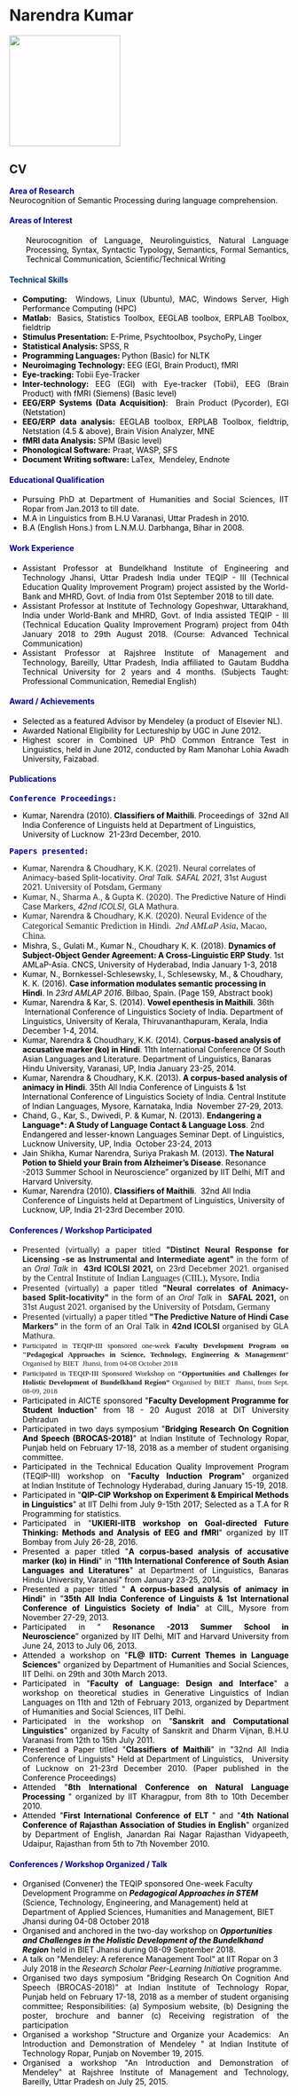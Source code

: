 # Narendra Kumar 

<img width="200" src="Naren_Pic.jpg">

## CV

<p style="text-align: justify;"><span style="color: #000080;"><strong>Area of Research</strong></span><br /><span style="color: #000000;">Neurocognition of Semantic Processing during language comprehension.</span></p>
<h4 style="text-align: justify;"><span style="color: #000080;">Areas of Interest</span></h4>
<p style="padding-left: 30px; text-align: justify;"><span style="color: #000000;">Neurocognition of Language, Neurolinguistics, Natural Language Processing, Syntax, Syntactic Typology, Semantics, Formal Semantics, Technical Communication, Scientific/Technical Writing</span></p>
<h4 style="text-align: justify;"><span style="color: #003366;">Technical Skills</span></h4>
<ul>
<li style="text-align: justify;"><span style="color: #000000;"><strong>Computing:</strong>  Windows, Linux (Ubuntu), MAC, Windows Server, High Performance Computing (HPC)</span></li>
<li style="text-align: justify;"><span style="color: #000000;"><strong>Matlab:  </strong>Basics, Statistics Toolbox, EEGLAB toolbox, ERPLAB Toolbox, fieldtrip</span></li>
<li style="text-align: justify;"><span style="color: #000000;"><strong>Stimulus Presentation:</strong> E-Prime, Psychtoolbox, PsychoPy, Linger</span></li>
<li style="text-align: justify;"><span style="color: #000000;"><strong>Statistical Analysis: </strong>SPSS, R </span></li>
<li style="text-align: justify;"><span style="color: #000000;"><strong>Programming Languages: </strong>Python (Basic) for NLTK</span></li>
<li style="text-align: justify;"><span style="color: #000000;"><strong>Neuroimaging Technology:</strong> EEG (EGI, Brain Product), fMRI </span></li>
<li style="text-align: justify;"><span style="color: #000000;"><strong>Eye-tracking: </strong>Tobii Eye-Tracker</span></li>
<li style="text-align: justify;"><span style="color: #000000;"><strong>Inter-technology:</strong> EEG (EGI) with Eye-tracker (Tobii), EEG (Brain Product) with fMRI (Siemens) (Basic level)</span></li>
<li style="text-align: justify;"><span style="color: #000000;"><strong>EEG/ERP Systems (Data Acquisition)</strong>:  Brain Product (Pycorder), EGI (Netstation)      </span></li>
<li style="text-align: justify;"><span style="color: #000000;"><strong>EEG/ERP data analysis:</strong> EEGLAB toolbox, ERPLAB Toolbox, fieldtrip, Netstation (4.5 &amp; above), Brain Vision Analyzer, MNE</span></li>
<li style="text-align: justify;"><span style="color: #000000;"><strong>fMRI data Analysis:</strong> SPM (Basic level)</span></li>
<li style="text-align: justify;"><span style="color: #000000;"><strong>Phonological Software:</strong> Praat, WASP, SFS</span></li>
<li style="text-align: justify;"><span style="color: #000000;"><strong>Document Writing software:</strong> LaTex,  Mendeley, Endnote    </span></li>
</ul>
<h4 style="text-align: justify;"><span style="color: #000080;">Educational Qualification</span></h4>
<ul style="text-align: justify;">
<li><span style="color: #000000;">Pursuing PhD at Department of Humanities and Social Sciences, IIT Ropar from Jan.2013 to till date.</span></li>
<li><span style="color: #000000;">M.A in Linguistics from B.H.U Varanasi, Uttar Pradesh in 2010.</span></li>
<li><span style="color: #000000;">B.A (English Hons.) from L.N.M.U. Darbhanga, Bihar in 2008.</span></li>
</ul>
<h4 style="text-align: justify;"><span style="color: #000080;"><strong>Work Experience</strong></span></h4>
<ul style="text-align: justify;">
<li><span style="color: #000000;">Assistant Professor at Bundelkhand Institute of Engineering and Technology Jhansi, Uttar Pradesh India under TEQIP - III (Technical Education Quality Improvement Program) project assisted by the World-Bank and MHRD, Govt. of India from 01st September 2018 to till date.</span></li>
<li><span style="color: #000000;">Assistant Professor at Institute of Technology Gopeshwar, Uttarakhand, India under World-Bank and MHRD, Govt. of India assisted TEQIP - III (Technical Education Quality Improvement Program) project from 04th January 2018 to 29th August 2018. (Course: Advanced Technical Communication)</span></li>
<li><span style="color: #000000;">Assistant Professor at Rajshree Institute of Management and Technology, Bareilly, Uttar Pradesh, India affiliated to Gautam Buddha Technical University for 2 years and 4 months. (Subjects Taught: Professional Communication, Remedial English)</span></li>
</ul>
<h4 style="text-align: justify;"><span style="color: #000080;"><strong>Award / Achievements</strong></span></h4>
<ul style="text-align: justify;">
<li><span style="color: #000000;">Selected as a featured Advisor by Mendeley (a product of Elsevier NL).</span></li>
<li><span style="color: #000000;">Awarded National Eligibility for Lectureship by UGC in June 2012.</span></li>
<li><span style="color: #000000;">Highest scorer in Combined UP PhD Common Entrance Test in Linguistics, held in June 2012, conducted by Ram Manohar Lohia Awadh University, Faizabad.</span></li>
</ul>
<h4><span style="color: #000080;"><strong>Publications</strong></span></h4>
<pre><strong><span style="color: #000080;">Conference Proceedings:</span></strong></pre>
<ul>
<li><span style="color: #000000;">Kumar, Narendra (2010). <strong>Classifiers of Maithili</strong>. Proceedings of  32nd All India Conference of Linguists held at Department of Linguistics, University of Lucknow  21-23rd December, 2010.</span></li>
</ul>
<pre><strong><span style="color: #000080;">Papers presented:</span></strong></pre>
<ul>
<li>Kumar, Narendra &amp; Choudhary, K.K. (2021). Neural correlates of Animacy-based Split-locativity. <i>Oral Talk. SAFAL 2021</i>, 31st August 2021. <span style="font-family: georgia, serif; font-size: medium;">University of Potsdam, Germany</span></li>
<li>Kumar, N., Sharma A., &amp; Gupta K. (2020). The Predictive Nature of Hindi Case Markers, <i>42nd ICOLSI</i>, GLA Mathura.</li>
<li>Kumar, Narendra &amp; Choudhary, K.K. (2020). <span style="font-family: georgia, serif; font-size: medium;">Neural Evidence of the Categorical Semantic Prediction in Hindi. </span> <span style="font-family: georgia, serif; font-size: medium;"><i>2nd AMLaP Asia</i>, </span><span style="font-family: georgia, serif; font-size: medium;">Macao, China. </span></li>
<li><span style="color: #000000;">Mishra, S., Gulati M., Kumar N., Choudhary K. K. (2018). <strong>Dynamics of Subject-Object Gender Agreement: A Cross-Linguistic ERP Study</strong>. 1st AMLaP-Asia. CNCS, University of Hyderabad, India January 1-3, 2018</span></li>
<li><span style="color: #000000;">Kumar, N., Bornkessel-Schlesewsky, I., Schlesewsky, M., &amp; Choudhary, K. K. (2016). <strong>Case information modulates semantic processing in Hindi</strong>. In <em>23rd AMLAP 2016</em>. Bilbao, Spain. (Page 159, Abstract book)</span></li>
<li><span style="color: #000000;">Kumar, Narendra &amp; Kar, S. (2014). <strong>Vowel epenthesis in Maithili</strong>. 36th  International Conference of Linguistics Society of India. Department of Linguistics, University of Kerala, Thiruvananthapuram, Kerala, India December 1-4, 2014. </span></li>
<li><span style="color: #000000;">Kumar, Narendra &amp; Choudhary, K.K. (2014). C<strong>orpus-based analysis of accusative marker (ko) in Hindi</strong>. 11th International Conference Of South Asian Languages and Literature. Department of Linguistics, Banaras Hindu University, Varanasi, UP, India January 23-25, 2014. </span></li>
<li><span style="color: #000000;">Kumar, Narendra &amp; Choudhary, K.K. (2013). <strong>A corpus-based analysis of animacy in Hindi</strong>. 35th All India Conference of Linguists &amp; 1st International Conference of Linguistics Society of India. Central Institute of Indian Languages, Mysore, Karnataka, India  November 27-29, 2013.</span></li>
<li><span style="color: #000000;">Chand, G., Kar, S., Dwivedi, P. &amp; Kumar, N. (2013). <strong>Endangering a Language*: A Study of Language Contact &amp; Language Loss</strong>. 2nd Endangered and lesser-known Languages Seminar Dept. of Linguistics, Lucknow University, UP, India  October 23-24, 2013</span></li>
<li><span style="color: #000000;">Jain Shikha, Kumar Narendra, Suriya Prakash M. (2013). <strong>The Natural Potion to Shield your Brain from Alzheimer’s Disease</strong>. Resonance -2013 Summer School in Neuroscience” organized by IIT Delhi, MIT and Harvard University.</span></li>
<li><span style="color: #000000;">Kumar, Narendra (2010). <strong>Classifiers of Maithili</strong>.  32nd All India Conference of Linguists held at Department of Linguistics, University of Lucknow, UP, India 21-23rd December 2010</span>.</li>
</ul>
<h4 style="text-align: justify;"><span style="color: #000080;"><strong>Conferences / Workshop Participated</strong></span></h4>
<ul style="text-align: justify;">
<li>Presented (virtually) a paper titled <b>"Distinct Neural Response for Licensing -se as Instrumental and Intermediate agent" </b>in the form of an <i>Oral Talk </i>in<i>  </i><b>43rd ICOLSI 2021,</b> on 23rd Decebmer 2021. organised by the <span style="font-family: georgia, serif; font-size: medium;">Central Institute of Indian Languages (CIIL), Mysore, India</span></li>
<li>Presented (virtually) a paper titled <b>"Neural correlates of Animacy-based Split-locativity" </b>in the form of an <i>Oral Talk </i>in<i>  </i><b>SAFAL 2021,</b> on 31st August 2021. organised by the <span style="font-family: georgia, serif; font-size: medium;">University of Potsdam, Germany</span></li>
<li>Presented (virtually) a paper titled <b>"The Predictive Nature of Hindi Case Markers" </b>in the form of an Oral Talk in <b>42nd ICOLSI </b>organised by GLA Mathura.</li>
<li><span style="color: #000000; font-family: georgia, serif; font-size: small;">Participated in TEQIP-III sponsored one-week </span><span style="font-family: georgia, serif; font-size: small;"><b>Faculty</b><b> Development Program on "Pedagogical Approaches in Science, Technology, Engineering &amp; Management</b>” Organised by BIET  Jhansi, from 04-08 October 2018</span></li>
<li><span style="font-size: small;"><span style="color: #000000; font-family: georgia, serif;">Participated in <span lang="EN-US">TEQIP-III Sponsored Workshop on<b> </b></span></span><span lang="EN-US"><span style="font-family: georgia, serif;"><b>"Opportunities and Challenges for Holistic Development of Bundelkhand Region” </b>Organised by BIET  Jhansi, from Sept. 08-09, 2018</span></span></span></li>
<li><span style="color: #000000;">Participated in AICTE sponsored "<strong>Faculty Development Programme for Student Induction</strong>" from 18 - 20 August 2018 at DIT University Dehradun</span></li>
<li><span style="color: #000000;">Participated in two days symposium "<strong>Bridging Research On Cognition And Speech (BROCAS-2018)</strong>" at Indian Institute of Technology Ropar, Punjab held on February 17-18, 2018 as a member of student organising committee.</span></li>
<li><span style="color: #000000;">Participated in the Technical Education Quality Improvement Program (TEQIP-III) workshop on "<strong>Faculty Induction Program</strong>" organized at Indian Institute of Technology Hyderabad, during January 15-19, 2018.</span></li>
<li><span style="color: #000000;">Participated in "<strong>QIP-CIP Workshop on Experiment &amp; Empirical Methods in Linguistics</strong>" at IIT Delhi from July 9-15th 2017; Selected as a T.A for R Programming for statistics. </span></li>
<li><span style="color: #000000;">Participated in "<strong>UKIERI-IITB workshop on Goal-directed Future Thinking: Methods and Analysis of EEG and fMRI</strong>" organized by IIT Bombay from July 26-28, 2016.</span></li>
<li><span style="color: #000000;">Presented a paper titled "<strong>A corpus-based analysis of accusative marker (ko) in Hindi</strong>" in "<strong>11th International Conference of South Asian Languages and Literatures</strong>" at Department of Linguistics, Banaras Hindu University, Varanasi" from January 23-25, 2014. </span></li>
<li><span style="color: #000000;">Presented a paper titled " <strong>A corpus-based analysis of animacy in Hindi</strong>" in "<strong>35th All India Conference of Linguists &amp; 1st International Conference of Linguistics Society of India</strong>" at CIIL, Mysore from November 27-29, 2013.</span></li>
<li><span style="color: #000000;">Participated in “ <strong>Resonance -2013 Summer School in Neuroscience</strong>” organized by IIT Delhi, MIT and Harvard University from June 24, 2013 to July 06, 2013. </span></li>
<li><span style="color: #000000;">Attended a workshop on "<strong>FL@ IITD: Current Themes in Language Sciences</strong>" organized by Department of Humanities and Social Sciences, IIT Delhi. on 29th and 30th March 2013. </span></li>
<li><span style="color: #000000;">Participated in "<strong>Faculty of Language: Design and Interface</strong>" a workshop on theoretical studies in Generative Linguistics of Indian Languages on 11th and 12th of February 2013, organized by Department of Humanities and Social Sciences, IIT Delhi.</span></li>
<li><span style="color: #000000;">Participated in the workshop on "<strong>Sanskrit and Computational Linguistics</strong>" organized by Faculty of Sanskrit and Dharm Vijnan, B.H.U Varanasi from 12th to 15th July 2011. </span></li>
<li><span style="color: #000000;">Presented a Paper titled "<strong>Classifiers of Maithili</strong>" in "32nd All India Conference of Linguists" Held at Department of Linguistics,   University of Lucknow on 21-23rd December 2010. (Paper published in the Conference Proceedings) </span></li>
<li><span style="color: #000000;">Attended "<strong>8th International Conference on Natural Language Processing </strong>" organized by IIT Kharagpur, from 8th to 10th December 2010.</span></li>
<li><span style="color: #000000;">Attended "<strong>First International Conference of ELT </strong>" and "<strong>4th National Conference of Rajasthan Association of Studies in English</strong>" organized by Department of English, Janardan Rai Nagar Rajasthan Vidyapeeth, Udaipur, Rajasthan from 5th to 7th November 2010.</span></li>
</ul>
<h4><span style="color: #000080;"><strong>Conferences / Workshop Organized / Talk</strong></span></h4>
<ul>
<li><span style="color: #000000;">Organised (Convener) the TEQIP sponsored One-week Faculty Development Programme on <em><strong>Pedagogical Approaches in STEM </strong></em>(Science, Technology, Engineering, and Management) </span><span style="color: #000000;">held at Department of Applied Sciences, Humanities and Management, BIET Jhansi during 04-08 October 2018</span></li>
<li><span style="color: #000000;">Organised and anchored in the two-day workshop on <em><strong>Opportunities and Challenges in the Holistic Development of the Bundelkhand Region</strong></em> held in BIET Jhansi during 08-09 September 2018.</span></li>
<li><span style="color: #000000;">A talk on "Mendeley: A reference Management Tool" at IIT Ropar on 3 July 2018 in the <em>Research Scholar Peer-Learning Initiative</em> programme.</span></li>
<li style="text-align: justify;"><span style="color: #000000;">Organised two days symposium "Bridging Research On Cognition And Speech (BROCAS-2018)" at Indian Institute of Technology Ropar, Punjab held on February 17-18, 2018 as a member of student organising committee; Responsibilities: (a) Symposium website, (b) Designing the poster, brochure and banner (c) Receiving registration of the participation</span></li>
<li style="text-align: justify;"><span style="color: #000000;">Organised a workshop "Structure and Organize your Academics:  An Introduction and Demonstration of Mendeley " at Indian Institute of Technology Ropar, Punjab on November 19, 2015.</span></li>
<li style="text-align: justify;"><span style="color: #000000;">Organised a workshop "An Introduction and Demonstration of Mendeley" at Rajshree Institute of Management and Technology, Bareilly, Uttar Pradesh on July 25, 2015.</span></li>
</ul>
